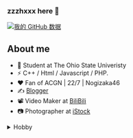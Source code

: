 ### zzzhxxx  here 👋

[![我的 GitHub 数据](https://github-readme-stats.vercel.app/api?username=zzzhxxx)]()

## About me

- 🌰 Student at The Ohio State Univeristy 
- ⚡ C++ / Html / Javascript / PHP.
- ❤️ Fan of ACGN | 22/7 | Nogizaka46
- ✍️ [Blogger](https://zzzhxxx.top)
- 📽️ Video Maker at [BiliBili](https://space.bilibili.com/40127239)
- 📷 Photographer at [iStock](https://www.istockphoto.com/portfolio/zzzhxxx)

<details>
<summary>Hobby</summary>

[<img align="left" width="390" src="https://ghproxy.com/https://raw.githubusercontent.com/zzzhxxx/bangumi-action/main/bgm/card.svg">](https://bgm.tv/user/zzzhxxx)
[<img align="right" width="390" src="https://ghproxy.com/https://raw.githubusercontent.com/zzzhxxx/zzzhxxx/main/metrics.plugin.anilist.svg">](#)

[<img align="left" width="390" src="https://ghproxy.com/https://raw.githubusercontent.com/zzzhxxx/zzzhxxx/main/metrics.plugin.steam.full.svg">](#)

</details>
